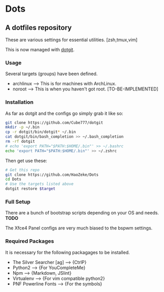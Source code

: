 # Dots
## A dotfiles repository

These are various settings for essential utilities. [zsh,tmux,vim]

This is now managed with [dotgit](https://github.com/kobus-v-schoor/dotgit).

### Usage
Several targets (groups) have been defined.

* archlinux --> This is for machines with ArchLinux.
* noroot --> This is when you haven't got root. [TO-BE-IMPLEMENTED]


### Installation

As far as dotgit and the configs go simply grab it like so:

```bash
git clone https://github.com/Cube777/dotgit
mkdir -p ~/.bin
cp -r dotgit/bin/dotgit* ~/.bin
cat dotgit/bin/bash_completion >> ~/.bash_completion
rm -rf dotgit
# echo 'export PATH="$PATH:$HOME/.bin"' >> ~/.bashrc
echo 'export PATH="$PATH:$HOME/.bin"' >> ~/.zshrc
```

Then get use these:

```bash
# Get this repo
git clone https://github.com/HaoZeke/Dots
cd Dots
# Use the targets listed above
dotgit restore $target
```

### Full Setup
There are a bunch of bootstrap scripts depending on your OS and needs.
**TODO**

The Xfce4 Panel configs are very much biased to the bspwm settings.

### Required Packages
It is necessary for the following packagages to be installed.
* The Silver Searcher [ag] --> {CtrlP}
* Python2 --> {For YouCompleteMe}
* Npm --> {Markdown, JSlint}
* Virtualenv --> {For vim compatible python2}
* PNF Powerline Fonts --> {For the symbols}
